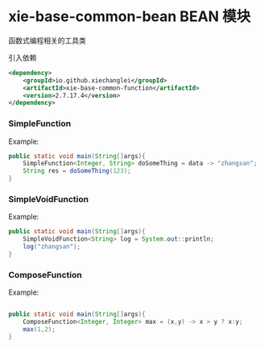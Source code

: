 # xie-base-common-bean BEAN 模块

函数式编程相关的工具类

引入依赖

```xml
<dependency>
    <groupId>io.github.xiechanglei</groupId>
    <artifactId>xie-base-common-function</artifactId>
    <version>2.7.17.4</version>
</dependency>
```

### SimpleFunction
Example:
```java
public static void main(String[]args){
    SimpleFunction<Integer, String> doSomeThing = data -> "zhangsan";
    String res = doSomeThing(123);
}
```

### SimpleVoidFunction
Example:
```java
public static void main(String[]args){
    SimpleVoidFunction<String> log = System.out::println;
    log("zhangsan");
}
```

### ComposeFunction
Example:
```java

public static void main(String[]args){
    ComposeFunction<Integer, Integer> max = (x,y) -> x > y ? x:y;
    max(1,2);
}
```
